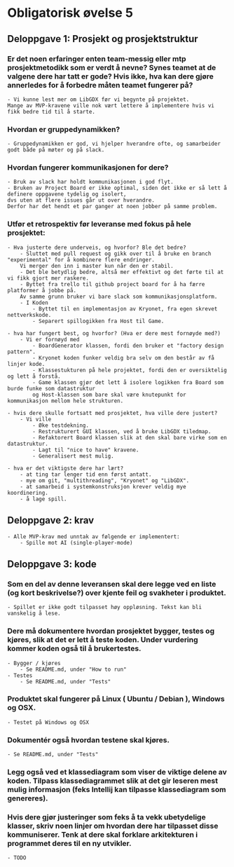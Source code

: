 
# Obligatorisk øvelse 5

## Deloppgave 1: Prosjekt og prosjektstruktur
    
### Er det noen erfaringer enten team-messig eller mtp prosjektmetodikk som er verdt å nevne? Synes teamet at de valgene dere har tatt er gode? Hvis ikke, hva kan dere gjøre annerledes for å forbedre måten teamet fungerer på?
    - Vi kunne lest mer om LibGDX før vi begynte på projektet. 
	Mange av MVP-kravene ville nok vært lettere å implementere hvis vi fikk bedre tid til å starte.
    	
### Hvordan er gruppedynamikken?
    - Gruppedynamikken er god, vi hjelper hverandre ofte, og samarbeider godt både på møter og på slack.
	
### Hvordan fungerer kommunikasjonen for dere?
    - Bruk av slack har holdt kommunikasjonen i god flyt.
    - Bruken av Project Board er ikke optimal, siden det ikke er så lett å definere oppgavene tydelig og isolert, 
	dvs uten at flere issues går ut over hverandre. 
	Derfor har det hendt et par ganger at noen jobber på samme problem.
	
### Utfør et retrospektiv før leveranse med fokus på hele prosjektet:
	- Hva justerte dere underveis, og hvorfor? Ble det bedre?
		- Sluttet med pull request og gikk over til å bruke en branch "experimental" for å kombinere flere endringer. 
		Vi merger den inn i master kun når den er stabil.
		- Det ble betydlig bedre, altså mer effektivt og det førte til at vi fikk gjort mer raskere.
		- Byttet fra trello til github project board for å ha færre platformer å jobbe på. 
		Av samme grunn bruker vi bare slack som kommunikasjonsplatform.
		- I Koden
			- Byttet til en implementasjon av Kryonet, fra egen skrevet nettverkskode.
			- Separert spillogikken fra Host til Game. 
		
	- hva har fungert best, og hvorfor? (Hva er dere mest fornøyde med?)
		- Vi er fornøyd med
			- BoardGenerator klassen, fordi den bruker et "factory design pattern".
			- Kryonet koden funker veldig bra selv om den består av få linjer kode.
			- Klassestukturen på hele projektet, fordi den er oversiktelig og lett å forstå.
			- Game klassen gjør det lett å isolere logikken fra Board som burde funke som datastruktur 
			og Host-klassen som bare skal være knutepunkt for kommunikasjon mellom hele strukturen.
		
	- hvis dere skulle fortsatt med prosjektet, hva ville dere justert?
		- Vi ville 
			- Øke testdekning.
			- Restrukturert GUI klassen, ved å bruke LibGDX tiledmap.
			- Refaktorert Board klassen slik at den skal bare virke som en datastruktur.
			- Lagt til "nice to have" kravene.
			- Generalisert mest mulig.
		
	- hva er det viktigste dere har lært?
        - at ting tar lenger tid enn først antatt.
        - mye om git, "multithreading", "Kryonet" og "LibGDX".
        - at samarbeid i systemkonstruksjon krever veldig mye koordinering.
        - å lage spill.

## Deloppgave 2: krav
    - Alle MVP-krav med unntak av følgende er implementert:
		- Spille mot AI (single-player-mode)

		
## Deloppgave 3: kode

### Som en del av denne leveransen skal dere legge ved en liste (og kort beskrivelse?) over kjente feil og svakheter i produktet.
	- Spillet er ikke godt tilpasset høy oppløsning. Tekst kan bli vanskelig å lese.
	
### Dere må dokumentere hvordan prosjektet bygger, testes og kjøres, slik at det er lett å teste koden. Under vurdering kommer koden også til å brukertestes.
	- Bygger / kjøres
		- Se README.md, under "How to run"
	- Testes
		- Se README.md, under "Tests"

### Produktet skal fungerer på Linux ( Ubuntu / Debian ), Windows og OSX.
    - Testet på Windows og OSX
    
### Dokumentér også hvordan testene skal kjøres.
    - Se README.md, under "Tests"
    
### Legg også ved et klassediagram som viser de viktige delene av koden. Tilpass klassediagrammet slik at det gir leseren mest mulig informasjon (feks Intellij kan tilpasse klassediagram som genereres). 
### Hvis dere gjør justeringer som feks å ta vekk ubetydelige klasser, skriv noen linjer om hvordan dere har tilpasset disse kommuniserer. Tenk at dere skal forklare arkitekturen i programmet deres til en ny utvikler.
    - TODO
